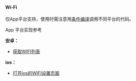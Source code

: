#### Wi-Fi

仅App平台支持，使用时需注意用[条件编译](https://uniapp.dcloud.io/platform)调用不同平台的代码。


App 平台实现参考

**安卓：**
- [获取WIFI列表](https://ask.dcloud.net.cn/question/12113)

**ios：**
- [打开ios的WIFI设置页面](https://ask.dcloud.net.cn/question/7797)
